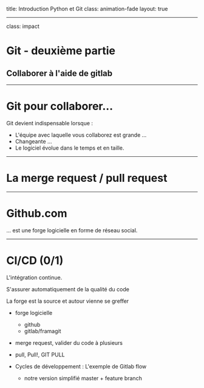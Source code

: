 
title: Introduction Python et Git
class: animation-fade
layout: true

<!-- This slide will serve as the base layout for all your slides -->
<!--
.bottom-bar[
  {{title}}
]
-->

---

class: impact

# Git - deuxième partie

## Collaborer à l'aide de gitlab

---

# Git pour collaborer...

Git devient indispensable lorsque :

- L'équipe avec laquelle vous collaborez est grande ...
- Changeante ...
- Le logiciel évolue dans le temps et en taille. 

---

# La merge request / pull request

---

# Github.com

... est une forge logicielle en forme de réseau social.

---

# CI/CD (0/1)

L'intégration continue.

S'assurer automatiquement de la qualité du code

La forge est la source et autour vienne se greffer


- forge logicielle
    - github
    - gitlab/framagit

- merge request, valider du code à plusieurs

- pull, Pull!, GIT PULL

- Cycles de développement : L'exemple de Gitlab flow
    - notre version simplifié master + feature branch

